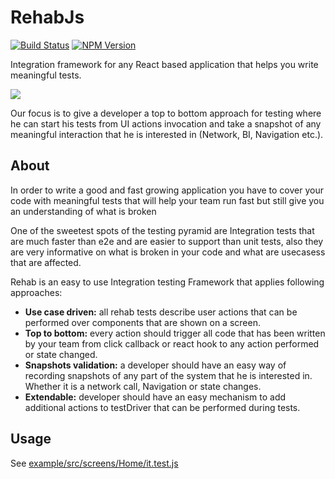 RehabJs
========

[![Build Status](https://travis-ci.com/wix-incubator/rehabjs.svg?token=ECstxpHzEZeQwCfcirJ4&branch=master)](https://travis-ci.com/wix-incubator/rehabjs)
[![NPM Version](https://img.shields.io/npm/v/rehabjs.svg?style=flat)](https://www.npmjs.com/package/rehabjs)

Integration framework for any React based application that helps you write meaningful tests.

<img src="https://i.imgur.com/zhqepP5.png">

Our focus is to give a developer a top to bottom approach for testing where he can start his tests from UI actions invocation and take a snapshot of any meaningful interaction that he is interested in (Network, BI, Navigation etc.).

## About

In order to write a good and fast growing application you have to cover  your code with meaningful tests that will help your team run fast but still give you an understanding of what is broken

One of the sweetest spots of the testing pyramid are Integration tests that are much faster than e2e and are easier to support than unit tests, also they are very informative on what is broken in your code and what are usecasess that are affected. 

Rehab is an easy to use Integration testing Framework that applies following approaches:

* **Use case driven:** all rehab tests describe user actions that can be performed over components that are shown on a screen.
* **Top to bottom:** every action should trigger all code that has been written by your team from click callback or react hook to any action performed or state changed.
* **Snapshots validation:** a developer should have an easy way of recording snapshots of any part of the system that he is interested in. Whether it is a network call, Navigation or state changes.
* **Extendable:** developer should have an easy mechanism to add additional actions to testDriver that can be performed during tests.

Usage
-----

See [example/src/screens/Home/it.test.js](/example/src/screens/Home/it.test.js)
